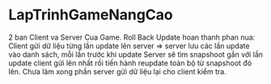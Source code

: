# LapTrinhGameNangCao
2 ban Client va Server Cua Game.
Roll Back Update hoan thanh phan nua:
Client gửi dữ liệu từng lần update lên server => server lưu các lần update vào danh sách, mỗi lần trước khi update Server sẽ tìm snapshoot gần với lần update client gửi lên nhất rồi tiến hành reupdate toàn bộ từ snapshoot đó lên.
Chưa làm xong phần server gửi dữ liệu lại cho client kiểm tra.
